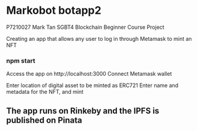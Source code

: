 # Markobot botapp2

P7210027 Mark Tan SGBT4 Blockchain Beginner Course Project

Creating an app that allows any user to log in through Metamask to mint an NFT

### npm start 

Access the app on http://localhost:3000
Connect Metamask wallet

Enter location of digital asset to be minted as ERC721
Enter name and metadata for the NFT, and mint

## The app runs on Rinkeby and the IPFS is published on Pinata 